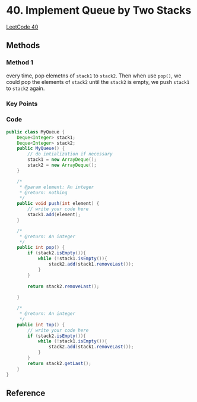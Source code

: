 # 40. Implement Queue by Two Stacks


[LeetCode 40](https://www.lintcode.com/problem/implement-queue-by-two-stacks/description?_from=ladder&&fromId=1)

## Methods

### Method 1
every time, pop elemetns of `stack1` to `stack2`. Then when use `pop()`, we could pop the elements of `stack2`
until the `stack2` is empty, we push `stack1` to `stack2` again. 

### Key Points


### Code
```java
public class MyQueue {
    Deque<Integer> stack1;
    Deque<Integer> stack2;
    public MyQueue() {
        // do intialization if necessary
        stack1 = new ArrayDeque(); 
        stack2 = new ArrayDeque(); 
    }

    /*
     * @param element: An integer
     * @return: nothing
     */
    public void push(int element) {
        // write your code here
        stack1.add(element); 
    }

    /*
     * @return: An integer
     */
    public int pop() {
        if (stack2.isEmpty()){
            while (!stack1.isEmpty()){
                stack2.add(stack1.removeLast()); 
            }    
        }
        
        return stack2.removeLast(); 
        
    }

    /*
     * @return: An integer
     */
    public int top() {
        // write your code here
        if (stack2.isEmpty()){
            while (!stack1.isEmpty()){
                stack2.add(stack1.removeLast()); 
            }    
        }
        return stack2.getLast();
    }
}


```


## Reference